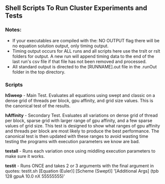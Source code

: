 ## Shell Scripts To Run Cluster Experiments and Tests

### Notes: 
* If your executables are compiled with the: NO OUTPUT flag there will be no equation solution output, only timing output.
* Timing output occurs for ALL runs and all scripts here use the trslt or rslt folders for output. A new run will append timing data to the end of the last 
run's csv file if that file has not been removed and processed. 
* All standard output is directed to the [RUNNAME].out file in the .runOut folder in the top directory.

### Scripts

__hSweep__ - Main Test.  Evaluates all equations using swept and classic on a dense grid of threads per block, gpu affinity, and grid size values.  This is the 
canonical test of the results.

__hAffinity__ - Secondary Test.  Evaluates all variations on dense grid of thread per block, sparse grid with larger range of gpu affinity, and a few sparse 
values of grid size.  This test is designed to show what ranges of gpu affinity and threads per block are most likely to produce the best performance.  The 
canonical test is then updated with these ranges to avoid wasting time testing the programs with execution parameters we know are bad.

__testall__ - Runs each variation once using middling execution parameters to make sure it works.

__testit__ - Runs ONCE and takes 2 or 3 arguments with the final argument in quotes: testit.sh [Equation (Euler)] [Scheme (Swept)] '[Additional Args] (tpb 128 
gpuA 10.0 nX 55555555)' 

